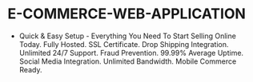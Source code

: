 # E-COMMERCE-WEB-APPLICATION

- Quick &amp; Easy Setup - Everything You Need To Start Selling Online Today. Fully Hosted. SSL Certificate. Drop Shipping Integration. Unlimited 24/7 Support. Fraud Prevention. 99.99% Average Uptime. Social Media Integration. Unlimited Bandwidth. Mobile Commerce Ready.
